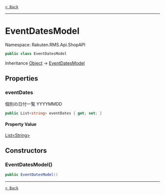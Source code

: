 [`< Back`](./)

---

# EventDatesModel

Namespace: Rakuten.RMS.Api.ShopAPI

```csharp
public class EventDatesModel
```

Inheritance [Object](https://docs.microsoft.com/en-us/dotnet/api/system.object) → [EventDatesModel](./rakuten.rms.api.shopapi.eventdatesmodel)

## Properties

### **eventDates**

個別の日付一覧 YYYYMMDD

```csharp
public List<string> eventDates { get; set; }
```

#### Property Value

[List&lt;String&gt;](https://docs.microsoft.com/en-us/dotnet/api/system.collections.generic.list-1)<br>

## Constructors

### **EventDatesModel()**

```csharp
public EventDatesModel()
```

---

[`< Back`](./)
